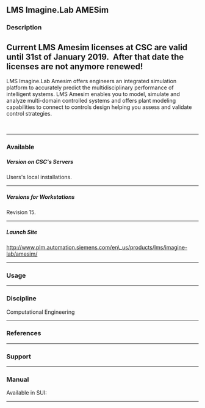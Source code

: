 ## LMS Imagine.Lab AMESim

### Description

## **Current LMS Amesim licenses at CSC are valid until 31st of January 2019.  After that date the licenses are not anymore renewed!**

<span class="Generic-Article">LMS Imagine.Lab Amesim offers engineers an
integrated simulation platform to accurately predict the
multidisciplinary performance of intelligent systems. LMS Amesim enables
you to model, simulate and analyze multi-domain controlled systems and
offers plant modeling capabilities to connect to controls design helping
you assess and validate control strategies.</span>

 

------------------------------------------------------------------------

### Available

##### Version on CSC's Servers

Users's local installations.

------------------------------------------------------------------------

##### Versions for Workstations

Revision 15.

------------------------------------------------------------------------

##### Launch Site

http://www.plm.automation.siemens.com/en\_us/products/lms/imagine-lab/amesim/

------------------------------------------------------------------------

### Usage

------------------------------------------------------------------------

### Discipline

Computational Engineering  

------------------------------------------------------------------------

### References

------------------------------------------------------------------------

### Support

------------------------------------------------------------------------

### Manual

Available in SUI:

------------------------------------------------------------------------
